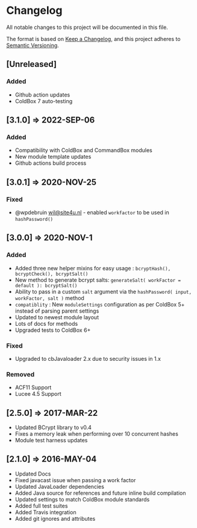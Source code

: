# Changelog

All notable changes to this project will be documented in this file.

The format is based on [Keep a Changelog](https://keepachangelog.com/en/1.0.0/),
and this project adheres to [Semantic Versioning](https://semver.org/spec/v2.0.0.html).

## [Unreleased]

### Added

- Github action updates
- ColdBox 7 auto-testing

## [3.1.0] => 2022-SEP-06

### Added

* Compatibility with ColdBox and CommandBox modules
* New module template updates
* Github actions build process

## [3.0.1] => 2020-NOV-25

### Fixed

* @wpdebruin <wil@site4u.nl> - enabled `workfactor` to be used in `hashPassword()`

## [3.0.0] => 2020-NOV-1

### Added

* Added three new helper mixins for easy usage : `bcryptHash(), bcryptCheck(), bcryptSalt()`
* New method to generate bcrypt salts: `generateSalt( workFactor = default ): bcryptSalt()`
* Ability to pass in a custom `salt` argument via the `hashPassword( input, workFactor, salt )` method
* `compatiblity` : New `moduleSettings` configuration as per ColdBox 5+ instead of parsing parent settings
* Updated to newest module layout
* Lots of docs for methods
* Upgraded tests to ColdBox 6+

### Fixed

* Upgraded to cbJavaloader 2.x due to security issues in 1.x

### Removed

* ACF11 Support
* Lucee 4.5 Support

## [2.5.0] => 2017-MAR-22

* Updated BCrypt library to v0.4
* Fixes a memory leak when performing over 10 concurrent hashes
* Module test harness updates

## [2.1.0] => 2016-MAY-04

* Updated Docs
* Fixed javacast issue when passing a work factor
* Updated JavaLoader dependencies
* Added Java source for references and future inline build compilation
* Updated settings to match ColdBox module standards
* Added full test suites
* Added Travis integration
* Added git ignores and attributes
